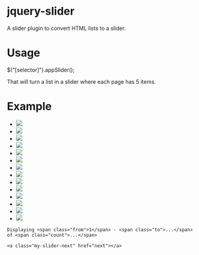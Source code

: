 jquery-slider
=============

A slider plugin to convert HTML lists to a slider. 

Usage
=====

$("[selector]").appSlider();

That will turn a list in a slider where each page has 5 items.

Example
=======

<div class="my-slider">
	<ul>
		<li><img src=[...] /></li>
		<li><img src=[...] /></li>
		<li><img src=[...] /></li>
		<li><img src=[...] /></li>
		<li><img src=[...] /></li>
		<li><img src=[...] /></li>
		<li><img src=[...] /></li>
		<li><img src=[...] /></li>
		<li><img src=[...] /></li>
		<li><img src=[...] /></li>
		<li><img src=[...] /></li>
		<li><img src=[...] /></li>
		<li><img src=[...] /></li>
		<li><img src=[...] /></li>
	</ul>
</div>

<div class="my-slider-footer">
	<a class="my-slider-previous" href="previous"></a>

	Displaying <span class="from">1</span> - <span class="to">...</span> of <span class="count">...</span>

	<a class="my-slider-next" href="next"></a>
</div>

<script>
$(".my-slider").appSlider();
</script>
